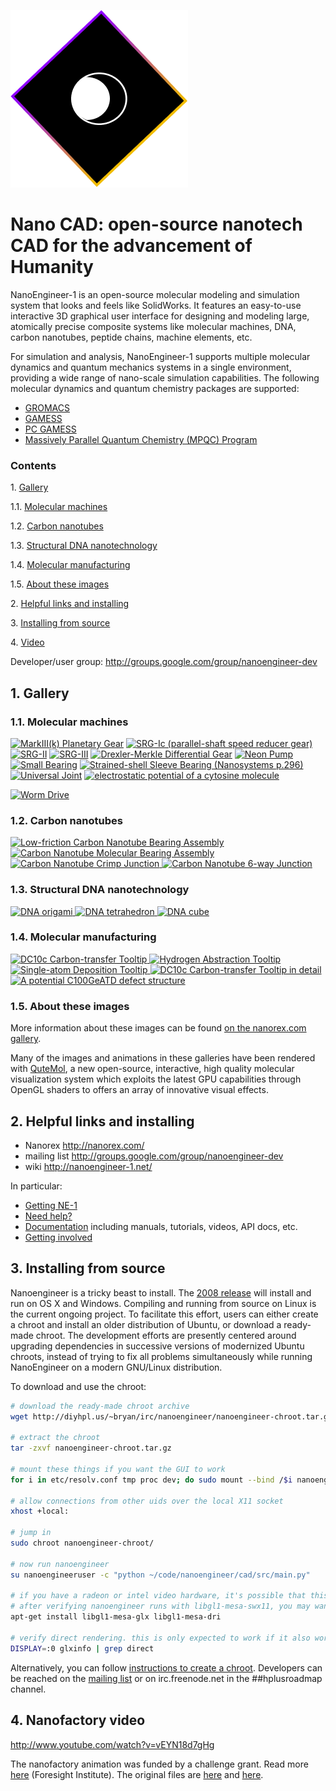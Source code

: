 ![alt text](https://github.com/kyegomez/NanoCAD/blob/master/Nano-CAD.png)

Nano CAD: open-source nanotech CAD for the advancement of Humanity
==============================

NanoEngineer-1 is an open-source molecular modeling and simulation system that looks and feels like SolidWorks. It features an easy-to-use interactive 3D graphical user interface for designing and modeling large, atomically precise composite systems like molecular machines, DNA, carbon nanotubes, peptide chains, machine elements, etc.

For simulation and analysis, NanoEngineer-1 supports multiple molecular dynamics and quantum mechanics systems in a single environment, providing a wide range of nano-scale simulation capabilities. The following molecular dynamics and quantum chemistry packages are supported:

 * [GROMACS](http://www.gromacs.org/gromacs/features/feature-summary.html)
 * [GAMESS](http://www.msg.ameslab.gov/GAMESS/)
 * [PC GAMESS](http://classic.chem.msu.su/gran/gamess/)
 * [Massively Parallel Quantum Chemistry (MPQC) Program](http://www.mpqc.org/)

### Contents

1\.    [Gallery](#gallery)

1.1\.    [Molecular machines](#molecularmachines)

1.2\.    [Carbon nanotubes](#carbonnanotubes)

1.3\.    [Structural DNA nanotechnology](#dnananotech)

1.4\.    [Molecular manufacturing](#molecularmanufacturing)

1.5\.    [About these images](#abouttheseimages)

2\.    [Helpful links and installing](#helpfullinks)

3\.    [Installing from source](#installing)

4\.    [Video](#video)

Developer/user group: http://groups.google.com/group/nanoengineer-dev

<a name="gallery" />

1\. Gallery
------------

<a name="molecularmachines" />

### 1.1\. Molecular machines

<a href="http://nanoengineer-1.com/content/index.php?option=com_content&task=view&id=52&Itemid=62"><img title="MarkIII(k) Planetary Gear" src="http://diyhpl.us/~bryan/irc/nanoengineer/images/mark-iiik-planetary-gear.gif" /></a>
<a href="http://nanoengineer-1.com/content/index.php?option=com_content&task=view&id=46&Itemid=56"><img title="SRG-Ic (parallel-shaft speed reducer gear)" src="http://diyhpl.us/~bryan/irc/nanoengineer/images/assemblies-gears-srg-i.gif" /></a>
<a href="http://nanoengineer-1.com/content/index.php?option=com_content&task=view&id=51&Itemid=61"><img title="SRG-II" src="http://diyhpl.us/~bryan/irc/nanoengineer/images/assemblies-gears-srg-ii.gif" /></a>
<a href="http://nanoengineer-1.com/content/index.php?option=com_content&task=view&id=42&Itemid=52"><img title="SRG-III" src="http://diyhpl.us/~bryan/irc/nanoengineer/images/assemblies-gears-srg-iii.gif" /></a>
<a href="http://nanoengineer-1.com/content/index.php?option=com_content&task=view&id=44&Itemid=54"><img title="Drexler-Merkle Differential Gear" src="http://diyhpl.us/~bryan/irc/nanoengineer/images/drexler-merkle-differential-gear.gif" /></a>
<a href="http://nanoengineer-1.com/content/index.php?option=com_content&task=view&id=45&Itemid=55"><img title="Neon Pump" src="http://diyhpl.us/~bryan/irc/nanoengineer/images/neon-pump.gif" /></a>
<a href="http://nanoengineer-1.com/content/index.php?option=com_content&task=view&id=47&Itemid=57"><img title="Small Bearing" src="http://diyhpl.us/~bryan/irc/nanoengineer/images/assemblies-bearings-small-bearing.gif" /></a>
<a href="http://nanoengineer-1.com/content/index.php?option=com_content&task=view&id=48&Itemid=58"><img title="Strained-shell Sleeve Bearing (Nanosystems p.296)" src="http://diyhpl.us/~bryan/irc/nanoengineer/images/strained-shell-sleeve-bearing.gif" /></a>
<a href="http://nanoengineer-1.com/content/index.php?option=com_content&task=view&id=41&Itemid=51"><img title="Universal Joint" src="http://diyhpl.us/~bryan/irc/nanoengineer/images/universal-joint-coupling.gif" /></a>
<a href="http://nanoengineer-1.com/content/index.php?option=com_content&task=view&id=43&Itemid=53"><img title="electrostatic potential of a cytosine molecule" src="http://diyhpl.us/~bryan/irc/nanoengineer/images/assemblies-bearings-small-bearing-cpk-esp7.gif" /></a>

<a href="http://www.nanoengineer-1.net/mediawiki/index.php?title=Worm_Drive"><img title="Worm Drive" src="http://diyhpl.us/~bryan/irc/nanoengineer/images/WormGearAnimation1.gif" /></a>

<a name="carbonnanotubes" />

### 1.2\. Carbon nanotubes

<a href="http://nanoengineer-1.com/content/index.php?option=com_content&task=view&id=38&Itemid=48">
<img title="Low-friction Carbon Nanotube Bearing Assembly" src="http://diyhpl.us/~bryan/irc/nanoengineer/images/carbon-nanotube-ringrod-16mer-1.png" />
<img title="Carbon Nanotube Molecular Bearing Assembly" src="http://diyhpl.us/~bryan/irc/nanoengineer/images/carbon-nanotube-14x22dwcntsimspinwheelcut_2.png" />
<img title="Carbon Nanotube Crimp Junction" src="http://diyhpl.us/~bryan/irc/nanoengineer/images/cnt_crimpjunc1.png" />
<img title="Carbon Nanotube 6-way Junction" src="http://diyhpl.us/~bryan/irc/nanoengineer/images/nanotube_octahedron_si_hinges1.png" />
</a>

<a name="dnananotech" />

### 1.3\. Structural DNA nanotechnology

<a href="http://nanoengineer-1.com/content/index.php?option=com_content&task=view&id=37&Itemid=47">
<img title="DNA origami" src="http://diyhpl.us/~bryan/irc/nanoengineer/images/dna_origami3_256.png" />
<img title="DNA tetrahedron" src="http://diyhpl.us/~bryan/irc/nanoengineer/images/dna_tetrahedron1_256.png" />
<img title="DNA cube" src="http://diyhpl.us/~bryan/irc/nanoengineer/images/dna_cube7.png" />
</a>

<a name="molecularmanufacturing" />

### 1.4\. Molecular manufacturing

<a href="http://nanoengineer-1.com/content/index.php?option=com_content&task=view&id=39&Itemid=49">
<img title="DC10c Carbon-transfer Tooltip" src="http://diyhpl.us/~bryan/irc/nanoengineer/images/dc10c_holder1.png" />
<img title="Hydrogen Abstraction Tooltip" src="http://diyhpl.us/~bryan/irc/nanoengineer/images/abstracter_1.png" />
<img title="Single-atom Deposition Tooltip" src="http://diyhpl.us/~bryan/irc/nanoengineer/images/singleatom_assembly1.png" />
<img title="DC10c Carbon-transfer Tooltip in detail" src="http://diyhpl.us/~bryan/irc/nanoengineer/images/dc10c_1.png" />
<img title="A potential C100GeATD defect structure" src="http://diyhpl.us/~bryan/irc/nanoengineer/images/c100geatd.png" />
</a>

<a name="abouttheseimages" />

### 1.5\. About these images

More information about these images can be found [on the nanorex.com gallery](http://nanoengineer-1.com/content/index.php?option=com_content&task=view&id=36&Itemid=46).

Many of the images and animations in these galleries have been rendered with [QuteMol](http://qutemol.sourceforge.net/), a new open-source, interactive, high quality molecular visualization system which exploits the latest GPU capabilities through OpenGL shaders to offers an array of innovative visual effects.

<a name="helpfullinks" />

2\. Helpful links and installing
------------

 * Nanorex http://nanorex.com/
 * mailing list http://groups.google.com/group/nanoengineer-dev
 * wiki http://nanoengineer-1.net/

In particular:

 * [Getting NE-1](http://www.nanoengineer-1.net/mediawiki/index.php?title=Get_NanoEngineer-1)
 * [Need help?](http://www.nanoengineer-1.net/mediawiki/index.php?title=Help)
 * [Documentation](http://www.nanoengineer-1.net/mediawiki/index.php?title=Category:Documentation) including manuals, tutorials, videos, API docs, etc.
 * [Getting involved](http://www.nanoengineer-1.net/mediawiki/index.php?title=Category:Contribute)

<a name="installing" />

3\. Installing from source
------------

Nanoengineer is a tricky beast to install. The [2008 release](http://www.nanoengineer-1.net/mediawiki/index.php?title=Get_NanoEngineer-1) will install and run on OS X and Windows. Compiling and running from source on Linux is the current ongoing project. To facilitate this effort, users can either create a chroot and install an older distribution of Ubuntu, or download a ready-made chroot. The development efforts are presently centered around upgrading dependencies in successive versions of modernized Ubuntu chroots, instead of trying to fix all problems simultaneously while running NanoEngineer on a modern GNU/Linux distribution.

To download and use the chroot:

```bash
# download the ready-made chroot archive
wget http://diyhpl.us/~bryan/irc/nanoengineer/nanoengineer-chroot.tar.gz

# extract the chroot
tar -zxvf nanoengineer-chroot.tar.gz

# mount these things if you want the GUI to work
for i in etc/resolv.conf tmp proc dev; do sudo mount --bind /$i nanoengineer-chroot/$i; done

# allow connections from other uids over the local X11 socket
xhost +local:

# jump in
sudo chroot nanoengineer-chroot/

# now run nanoengineer
su nanoengineeruser -c "python ~/code/nanoengineer/cad/src/main.py"

# if you have a radeon or intel video hardware, it's possible that this 2007 userspace will be able to use /dev/dri/0
# after verifying nanoengineer runs with libgl1-mesa-swx11, you may want to replace that with an accelerated solution
apt-get install libgl1-mesa-glx libgl1-mesa-dri

# verify direct rendering. this is only expected to work if it also works outside the chroot.
DISPLAY=:0 glxinfo | grep direct
```

Alternatively, you can follow [instructions to create a chroot](http://diyhpl.us/~bryan/irc/nanoengineer/nanoengineer-chroot-debootstrap). Developers can be reached on the [mailing list](http://groups.google.com/group/nanoengineer-dev) or on irc.freenode.net in the ##hplusroadmap channel.

<a name="video" />

4\. Nanofactory video
------------

http://www.youtube.com/watch?v=vEYN18d7gHg

The nanofactory animation was funded by a challenge grant. Read more [here](http://www.foresight.org/animation_challenge/index.html) (Foresight Institute). The original files are [here](http://www.foresight.org/nanofactory.mov) and [here](http://www.foresight.org/animation_challenge/nanofactory_360x240copyright_sor3.mov).
